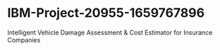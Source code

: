 # IBM-Project-20955-1659767896
Intelligent Vehicle Damage Assessment &amp; Cost Estimator for Insurance Companies
